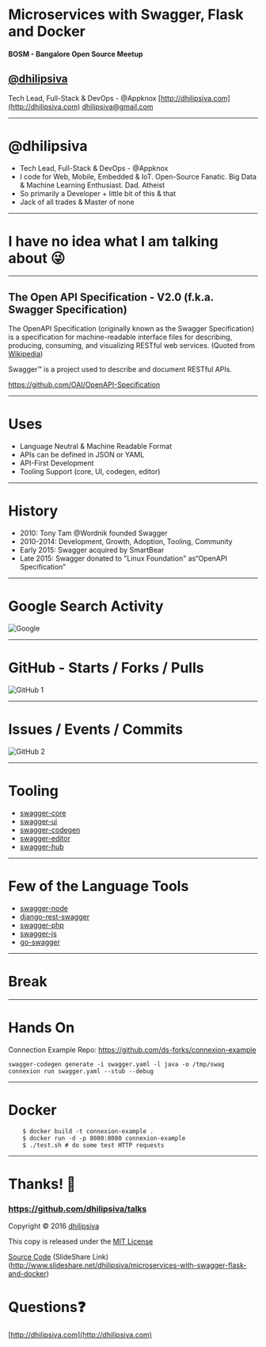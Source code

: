 <!--
$theme: gaia
template: invert
-->

# Microservices with Swagger, Flask and Docker

#### BOSM - Bangalore Open Source Meetup

## [@dhilipsiva](https://github.com/dhilipsiva)

Tech Lead, Full-Stack & DevOps - @Appknox
[http://dhilipsiva.com](http://dhilipsiva.com)
[dhilipsiva@gmail.com](mailto:dhilipsiva@gmail.com)

---

# @dhilipsiva
- Tech Lead, Full-Stack & DevOps - @Appknox
- I code for Web, Mobile, Embedded & IoT. Open-Source Fanatic. Big Data & Machine Learning Enthusiast. Dad. Atheist
- So primarily a Developer + little bit of this & that
- Jack of all trades & Master of none

---

# I have no idea what I am talking about :stuck_out_tongue_winking_eye:

---

## The Open API Specification - V2.0  (f.k.a. Swagger Specification)

The OpenAPI Specification (originally known as the Swagger Specification) is a specification for machine-readable interface files for describing, producing, consuming, and visualizing RESTful web services. (Quoted from [Wikipedia](https://en.wikipedia.org/wiki/OpenAPI_Specification))

Swagger™ is a project used to describe and document RESTful APIs.

https://github.com/OAI/OpenAPI-Specification

---

# Uses

* Language Neutral & Machine Readable Format
* APIs can be defined in JSON or YAML
* API-First Development
* Tooling Support (core, UI, codegen, editor)

---

# History

* 2010: Tony Tam @Wordnik founded Swagger
* 2010-2014: Development, Growth, Adoption, Tooling, Community
* Early 2015: Swagger acquired by SmartBear
* Late 2015: Swagger donated to "Linux Foundation" as“OpenAPI Specification”

---

# Google Search Activity

![Google](https://raw.githubusercontent.com/dhilipsiva/talks/master/2016-11-12-content/01-google-search.png)

---

# GitHub - Starts / Forks / Pulls

![GitHub 1](https://raw.githubusercontent.com/dhilipsiva/talks/master/2016-11-12-content/02-github-1.png)

---

# Issues / Events / Commits

![GitHub 2](https://raw.githubusercontent.com/dhilipsiva/talks/master/2016-11-12-content/02-github-2.png)

---

# Tooling

* [swagger-core](https://github.com/swagger-api/swagger-core)
* [swagger-ui](https://github.com/swagger-api/swagger-ui)
* [swagger-codegen](https://github.com/swagger-api/swagger-codegen)
* [swagger-editor](https://github.com/swagger-api/swagger-editor)
* [swagger-hub](https://swaggerhub.com/)

---

# Few of the Language Tools

* [swagger-node](https://github.com/swagger-api/swagger-node)
* [django-rest-swagger](https://github.com/marcgibbons/django-rest-swagger)
* [swagger-php](https://github.com/zircote/swagger-php)
* [swagger-js](https://github.com/swagger-api/swagger-js)
* [go-swagger](https://github.com/go-swagger/go-swagger)

---

# Break

---

# Hands On

Connection Example Repo: https://github.com/ds-forks/connexion-example

```
swagger-codegen generate -i swagger.yaml -l java -o /tmp/swag
connexion run swagger.yaml --stub --debug
```

---

# Docker

```
    $ docker build -t connexion-example .
    $ docker run -d -p 8080:8080 connexion-example
    $ ./test.sh # do some test HTTP requests
```


---


# Thanks! :pray:

### https://github.com/dhilipsiva/talks

Copyright &copy; 2016 [dhilipsiva](https://github.com/dhilipsiva)

This copy is released under the [MIT License](https://github.com/dhilipsiva/talks/blob/master/LICENSE)

[Source Code](https://github.com/dhilipsiva/talks/blob/master/2016-11-12-%3CBOSM-Bangalore-Open-Source-Meetup%3E-%3CMicroservices-with-Swagger-Flask-and-Docker%3E.md)
(SlideShare Link)(http://www.slideshare.net/dhilipsiva/microservices-with-swagger-flask-and-docker)

# Questions:question:
[http://dhilipsiva.com](http://dhilipsiva.com)
